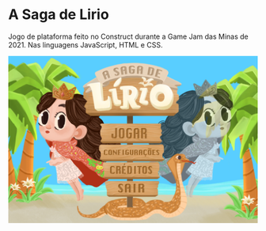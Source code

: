 # A Saga de Lirio
Jogo de plataforma feito no Construct durante a Game Jam das Minas de 2021. Nas linguagens JavaScript, HTML e CSS.

![](img.png)
